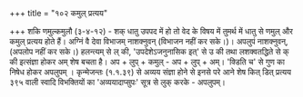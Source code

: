 +++
title = "१०२ कमुल् प्रत्यय"

+++
शकि णमुल्कमुलौ (३-४-१२) - शक् धातु उपपद में हो तो वेद के विषय में तुमर्थ में धातु से णमुल् और कमुल् प्रत्यय होते हैं। अग्निं वै देवा विभाजम् नाशक्नुवन् (विभाजन नहीं कर सके।)। अपलुपं नाशक्नुवन्, (अपलोप नहीं कर सके।) हलन्त्यम् से ल् की, 'उपदेशेऽजनुनासिक इत्' से उ की तथा लशक्वतद्धिते से क् की इत्संज्ञा होकर अम् शेष बचता है। अप + लुप् + कमुल् - अप + लुप् + अम्। 'क्डिति च' से गुण का निषेध होकर अपलुपम् । कृन्मेजन्तः (१.१.३९) से अव्यय संज्ञा होने से इनसे परे आने
 शेष कित् डित् प्रत्यय
३९५
वाली स्वादि विभक्तियों का 'अव्ययादाप्सुपः' सूत्र से लुक् करके - अपलुपम्।
